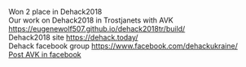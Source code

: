 Won 2 place in Dehack2018<br>
Our work on Dehack2018 in Trostjanets with AVK <a href="https://eugenewolf507.github.io/dehack2018tr/build/" target="_blank">https://eugenewolf507.github.io/dehack2018tr/build/</a><br>
Dehack2018 site <a href="https://dehack.today/" target="_blank">https://dehack.today/</a><br>
Dehack facebook group <a href="https://www.facebook.com/dehackukraine/" target="_blank">https://www.facebook.com/dehackukraine/</a><br>
<a href="https://www.facebook.com/KyivCyclistsAssociation/posts/2170216106351333?__xts__%5B0%5D=68.ARDt4eG1J2HtwzvGWOC36uKkuXIzm1pdpqL0xgxwoLb3IS6EcsnAmHeOW0Aaz1s0M2IvAaU0btPeb-6vbpUWNiFoWZSVblxORcCksusOVRNMrHL90JL-FEypR09zc8LOU2RroxBCWb3kvrsz6uu4aN3zeE32ImFM7cC30_tbCbezSe709T7e7geiTyQDxDSR7a2k3WTaIw84_-Gx6mqJwPy48gw&__tn__=-R" target="_blank">Post AVK in facebook</a><br>



